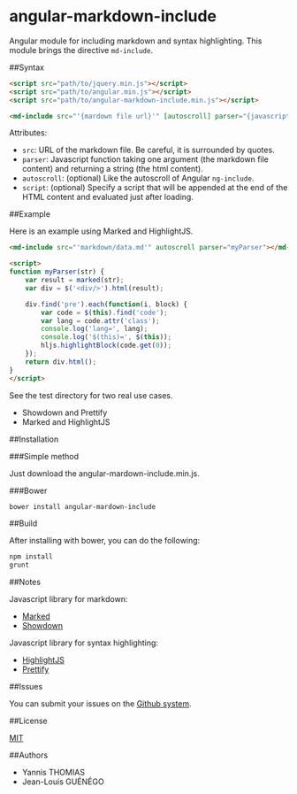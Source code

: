 angular-markdown-include
========================

Angular module for including markdown and syntax highlighting.
This module brings the directive ```md-include```.

##Syntax

```html
<script src="path/to/jquery.min.js"></script>
<script src="path/to/angular.min.js"></script>
<script src="path/to/angular-markdown-include.min.js"></script>

<md-include src="'{mardown file url}'" [autoscroll] parser="{javascript function}" [script="{path to javascript file}"]></md-include>
```

Attributes:

- ```src```: URL of the markdown file. Be careful, it is surrounded by quotes.
- ```parser```: Javascript function taking one argument (the markdown file content)
and returning a string (the html content).
- ```autoscroll```: (optional) Like the autoscroll of Angular ```ng-include```.
- ```script```: (optional) Specify a script that will be appended at the end of the HTML content
and evaluated just after loading.


##Example

Here is an example using Marked and HighlightJS.

```html
<md-include src="'markdown/data.md'" autoscroll parser="myParser"></md-include>

<script>
function myParser(str) {
	var result = marked(str);
	var div = $('<div/>').html(result);

	div.find('pre').each(function(i, block) {
		var code = $(this).find('code');
		var lang = code.attr('class');
		console.log('lang=', lang);
		console.log('$(this)=', $(this));
		hljs.highlightBlock(code.get(0));
	});
	return div.html();
}
</script>
```

See the test directory for two real use cases.
- Showdown and Prettify
- Marked and HighlightJS

##Installation

###Simple method

Just download the angular-mardown-include.min.js.

###Bower

```sh
bower install angular-mardown-include
```

##Build

After installing with bower, you can do the following:

```sh
npm install
grunt
```

##Notes

Javascript library for markdown:
- [Marked](https://github.com/chjj/marked)
- [Showdown](https://github.com/showdownjs/showdown)

Javascript library for syntax highlighting:
- [HighlightJS](https://highlightjs.org/)
- [Prettify](https://code.google.com/p/google-code-prettify/)

##Issues

You can submit your issues on the
[Github system](https://github.com/jlguenego/angular-markdown-include/issues).

##License

[MIT](http://opensource.org/licenses/MIT)

##Authors
- Yannis THOMIAS
- Jean-Louis GUÉNÉGO